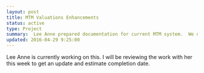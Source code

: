 ```yaml
---
layout: post
title: MTM Valuations Enhancements
status: active
type: Project
summary:  Lee Anne prepared documentation for current MTM system.  We discussed my goal to come up with a test plan.
updated: 2016-04-29 9:25:00
---
```


Lee Anne is currently working on this.  I will be reviewing the work with her this week to get an update and estimate completion date.